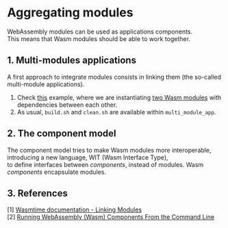# Aggregating modules

WebAssembly modules can be used as applications components. <br/>
This means that Wasm modules should be able to work together. 

## 1. Multi-modules applications

A first approach to integrate modules consists in linking them (the so-called multi-module applications).

1. Check [this](multi_module_app/src/main.rs) example, where we are instantiating [two Wasm modules](multi_module_app/wasm_modules) with dependencies between each other. 
2. As usual, ```build.sh``` and ```clean.sh``` are available within ```multi_module_app```. 

## 2. The component model

The component model tries to make Wasm modules more interoperable, introducing a new language, WIT (Wasm Interface Type), <br/>
to define interfaces between _components_, instead of modules. 
Wasm _components_ encapsulate modules. 



## 3. References
[1] [Wasmtime documentation - Linking Modules](https://docs.wasmtime.dev/examples-rust-linking.html) <br/>
[2] [Running WebAssembly (Wasm) Components From the Command Line](https://bytecodealliance.org/articles/invoking-component-functions-in-wasmtime-cli)